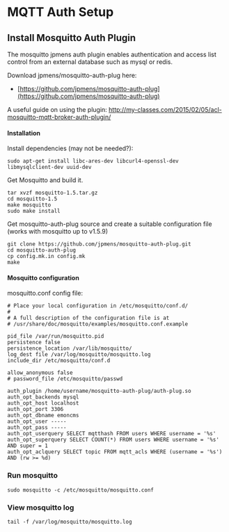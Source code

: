 # MQTT Auth Setup

## Install Mosquitto Auth Plugin

The mosquitto jpmens auth plugin enables authentication and access list control from an external database such as mysql or redis.

Download jpmens/mosquitto-auth-plug here:

- [https://github.com/jpmens/mosquitto-auth-plug](https://github.com/jpmens/mosquitto-auth-plug)

A useful guide on using the plugin: http://my-classes.com/2015/02/05/acl-mosquitto-mqtt-broker-auth-plugin/

#### Installation

Install dependencies (may not be needed?):

    sudo apt-get install libc-ares-dev libcurl4-openssl-dev libmysqlclient-dev uuid-dev
    
Get Mosquitto and build it.

    tar xvzf mosquitto-1.5.tar.gz
    cd mosquitto-1.5
    make mosquitto
    sudo make install
    
Get mosquitto-auth-plug source and create a suitable configuration file (works with mosquitto up to v1.5.9)

    git clone https://github.com/jpmens/mosquitto-auth-plug.git
    cd mosquitto-auth-plug
    cp config.mk.in config.mk
    make

#### Mosquitto configuration

mosquitto.conf config file:

    # Place your local configuration in /etc/mosquitto/conf.d/
    #
    # A full description of the configuration file is at
    # /usr/share/doc/mosquitto/examples/mosquitto.conf.example

    pid_file /var/run/mosquitto.pid
    persistence false
    persistence_location /var/lib/mosquitto/
    log_dest file /var/log/mosquitto/mosquitto.log
    include_dir /etc/mosquitto/conf.d

    allow_anonymous false
    # password_file /etc/mosquitto/passwd

    auth_plugin /home/username/mosquitto-auth-plug/auth-plug.so
    auth_opt_backends mysql
    auth_opt_host localhost
    auth_opt_port 3306
    auth_opt_dbname emoncms
    auth_opt_user -----
    auth_opt_pass -----
    auth_opt_userquery SELECT mqtthash FROM users WHERE username = '%s'
    auth_opt_superquery SELECT COUNT(*) FROM users WHERE username = '%s' AND super = 1
    auth_opt_aclquery SELECT topic FROM mqtt_acls WHERE (username = '%s') AND (rw >= %d)
    
### Run mosquitto

    sudo mosquitto -c /etc/mosquitto/mosquitto.conf
    
### View mosquitto log

    tail -f /var/log/mosquitto/mosquitto.log
